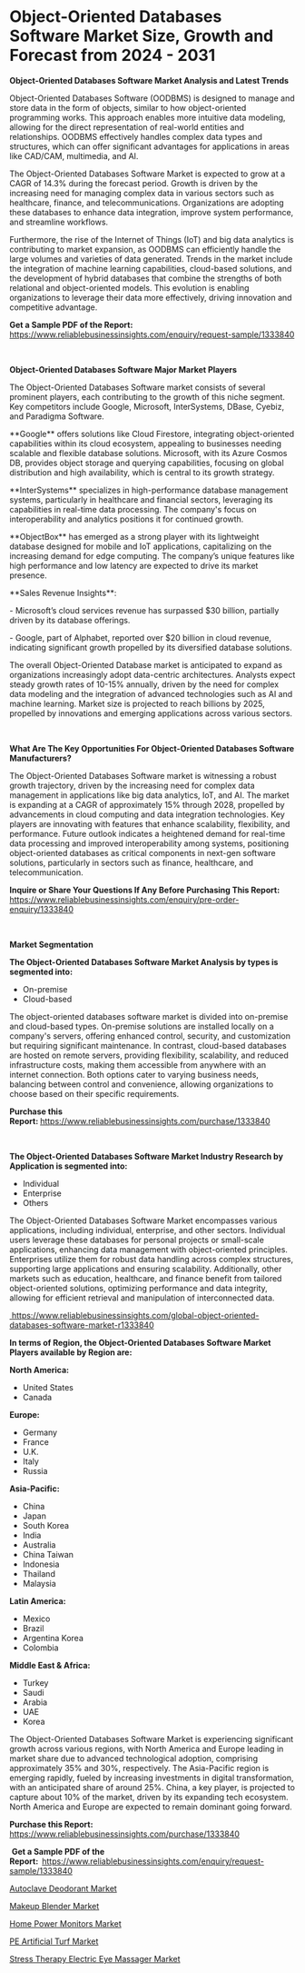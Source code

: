 <p><h1>Object-Oriented Databases Software Market Size, Growth and Forecast from 2024 - 2031</h1></p><p><strong>Object-Oriented Databases Software Market Analysis and Latest Trends</strong></p>
<p><p>Object-Oriented Databases Software (OODBMS) is designed to manage and store data in the form of objects, similar to how object-oriented programming works. This approach enables more intuitive data modeling, allowing for the direct representation of real-world entities and relationships. OODBMS effectively handles complex data types and structures, which can offer significant advantages for applications in areas like CAD/CAM, multimedia, and AI.</p><p>The Object-Oriented Databases Software Market is expected to grow at a CAGR of 14.3% during the forecast period. Growth is driven by the increasing need for managing complex data in various sectors such as healthcare, finance, and telecommunications. Organizations are adopting these databases to enhance data integration, improve system performance, and streamline workflows. </p><p>Furthermore, the rise of the Internet of Things (IoT) and big data analytics is contributing to market expansion, as OODBMS can efficiently handle the large volumes and varieties of data generated. Trends in the market include the integration of machine learning capabilities, cloud-based solutions, and the development of hybrid databases that combine the strengths of both relational and object-oriented models. This evolution is enabling organizations to leverage their data more effectively, driving innovation and competitive advantage.</p></p>
<p><strong>Get a Sample PDF of the Report:&nbsp;</strong> <a href="https://www.reliablebusinessinsights.com/enquiry/request-sample/1333840?utm_campaign=48&utm_medium=2&utm_source=Github&utm_content=ia&utm_term=12122024&utm_id=object-oriented-databases-software">https://www.reliablebusinessinsights.com/enquiry/request-sample/1333840</a></p>
<p>&nbsp;</p>
<p><strong>Object-Oriented Databases Software Major Market Players</strong></p>
<p><p>The Object-Oriented Databases Software market consists of several prominent players, each contributing to the growth of this niche segment. Key competitors include Google, Microsoft, InterSystems, DBase, Cyebiz, and Paradigma Software.</p><p>**Google** offers solutions like Cloud Firestore, integrating object-oriented capabilities within its cloud ecosystem, appealing to businesses needing scalable and flexible database solutions. Microsoft, with its Azure Cosmos DB, provides object storage and querying capabilities, focusing on global distribution and high availability, which is central to its growth strategy.</p><p>**InterSystems** specializes in high-performance database management systems, particularly in healthcare and financial sectors, leveraging its capabilities in real-time data processing. The company's focus on interoperability and analytics positions it for continued growth.</p><p>**ObjectBox** has emerged as a strong player with its lightweight database designed for mobile and IoT applications, capitalizing on the increasing demand for edge computing. The company’s unique features like high performance and low latency are expected to drive its market presence.</p><p>**Sales Revenue Insights**:</p><p>- Microsoft’s cloud services revenue has surpassed $30 billion, partially driven by its database offerings.</p><p>- Google, part of Alphabet, reported over $20 billion in cloud revenue, indicating significant growth propelled by its diversified database solutions.</p><p>The overall Object-Oriented Database market is anticipated to expand as organizations increasingly adopt data-centric architectures. Analysts expect steady growth rates of 10-15% annually, driven by the need for complex data modeling and the integration of advanced technologies such as AI and machine learning. Market size is projected to reach billions by 2025, propelled by innovations and emerging applications across various sectors.</p></p>
<p>&nbsp;</p>
<p><strong>What Are The Key Opportunities For Object-Oriented Databases Software Manufacturers?</strong></p>
<p><p>The Object-Oriented Databases Software market is witnessing a robust growth trajectory, driven by the increasing need for complex data management in applications like big data analytics, IoT, and AI. The market is expanding at a CAGR of approximately 15% through 2028, propelled by advancements in cloud computing and data integration technologies. Key players are innovating with features that enhance scalability, flexibility, and performance. Future outlook indicates a heightened demand for real-time data processing and improved interoperability among systems, positioning object-oriented databases as critical components in next-gen software solutions, particularly in sectors such as finance, healthcare, and telecommunication.</p></p>
<p><strong>Inquire or Share Your Questions If Any Before Purchasing This Report:</strong> <a href="https://www.reliablebusinessinsights.com/enquiry/pre-order-enquiry/1333840?utm_campaign=48&utm_medium=2&utm_source=Github&utm_content=ia&utm_term=12122024&utm_id=object-oriented-databases-software">https://www.reliablebusinessinsights.com/enquiry/pre-order-enquiry/1333840</a></p>
<p>&nbsp;</p>
<p><strong>Market Segmentation</strong></p>
<p><strong>The Object-Oriented Databases Software Market Analysis by types is segmented into:</strong></p>
<p><ul><li>On-premise</li><li>Cloud-based</li></ul></p>
<p><p>The object-oriented databases software market is divided into on-premise and cloud-based types. On-premise solutions are installed locally on a company's servers, offering enhanced control, security, and customization but requiring significant maintenance. In contrast, cloud-based databases are hosted on remote servers, providing flexibility, scalability, and reduced infrastructure costs, making them accessible from anywhere with an internet connection. Both options cater to varying business needs, balancing between control and convenience, allowing organizations to choose based on their specific requirements.</p></p>
<p><strong>Purchase this Report:&nbsp;</strong><a href="https://www.reliablebusinessinsights.com/purchase/1333840?utm_campaign=48&utm_medium=2&utm_source=Github&utm_content=ia&utm_term=12122024&utm_id=object-oriented-databases-software">https://www.reliablebusinessinsights.com/purchase/1333840</a></p>
<p>&nbsp;</p>
<p><strong>The Object-Oriented Databases Software Market Industry Research by Application is segmented into:</strong></p>
<p><ul><li>Individual</li><li>Enterprise</li><li>Others</li></ul></p>
<p><p>The Object-Oriented Databases Software Market encompasses various applications, including individual, enterprise, and other sectors. Individual users leverage these databases for personal projects or small-scale applications, enhancing data management with object-oriented principles. Enterprises utilize them for robust data handling across complex structures, supporting large applications and ensuring scalability. Additionally, other markets such as education, healthcare, and finance benefit from tailored object-oriented solutions, optimizing performance and data integrity, allowing for efficient retrieval and manipulation of interconnected data.</p></p>
<p><a href="https://www.reliablebusinessinsights.com/global-object-oriented-databases-software-market-r1333840?utm_campaign=48&utm_medium=2&utm_source=Github&utm_content=ia&utm_term=12122024&utm_id=object-oriented-databases-software">&nbsp;https://www.reliablebusinessinsights.com/global-object-oriented-databases-software-market-r1333840</a></p>
<p><strong>In terms of Region, the Object-Oriented Databases Software Market Players available by Region are:</strong></p>
<p>
    <p> <strong> North America: </strong>
        <ul>
            <li>United States</li>
            <li>Canada</li>
        </ul>
        </p> 
    <p> <strong> Europe: </strong>
        <ul>
            <li>Germany</li>
            <li>France</li>
            <li>U.K.</li>
            <li>Italy</li>
            <li>Russia</li>
        </ul>
        </p> 
    <p> <strong> Asia-Pacific: </strong>
        <ul>
            <li>China</li>
            <li>Japan</li>
            <li>South Korea</li>
            <li>India</li>
            <li>Australia</li>
            <li>China Taiwan</li>
            <li>Indonesia</li>
            <li>Thailand</li>
            <li>Malaysia</li>
        </ul>
        </p> 
    <p> <strong> Latin America: </strong>
        <ul>
            <li>Mexico</li>
            <li>Brazil</li>
            <li>Argentina Korea</li>
            <li>Colombia</li>
        </ul>
        </p> 
    <p> <strong> Middle East & Africa: </strong>
        <ul>
            <li>Turkey</li>
            <li>Saudi</li>
            <li>Arabia</li>
            <li>UAE</li>
            <li>Korea</li>
        </ul>
    </p>
    </p>
<p><p>The Object-Oriented Databases Software Market is experiencing significant growth across various regions, with North America and Europe leading in market share due to advanced technological adoption, comprising approximately 35% and 30%, respectively. The Asia-Pacific region is emerging rapidly, fueled by increasing investments in digital transformation, with an anticipated share of around 25%. China, a key player, is projected to capture about 10% of the market, driven by its expanding tech ecosystem. North America and Europe are expected to remain dominant going forward.</p></p>
<p><strong>Purchase this Report: </strong><a href="https://www.reliablebusinessinsights.com/purchase/1333840?utm_campaign=48&utm_medium=2&utm_source=Github&utm_content=ia&utm_term=12122024&utm_id=object-oriented-databases-software">https://www.reliablebusinessinsights.com/purchase/1333840</a></p>
<p>&nbsp;<strong>Get a Sample PDF of the Report:&nbsp;&nbsp;</strong><a href="https://www.reliablebusinessinsights.com/enquiry/request-sample/1333840?utm_campaign=48&utm_medium=2&utm_source=Github&utm_content=ia&utm_term=12122024&utm_id=object-oriented-databases-software">https://www.reliablebusinessinsights.com/enquiry/request-sample/1333840</a></p>
<p><strong></strong></p>
<p><p><a href="https://www.linkedin.com/pulse/insights-autoclave-deodorant-market-2024-2031-growth-segmentation-ri7qf?utm_campaign=48&utm_medium=2&utm_source=Github&utm_content=ia&utm_term=12122024&utm_id=object-oriented-databases-software">Autoclave Deodorant Market</a></p><p><a href="https://www.linkedin.com/pulse/p-factrackr-ho6he?utm_campaign=48&utm_medium=2&utm_source=Github&utm_content=ia&utm_term=12122024&utm_id=object-oriented-databases-software">Makeup Blender Market</a></p><p><a href="https://www.linkedin.com/pulse/sales-channel-penetration-market-opportunities-home-power-taqbf?utm_campaign=48&utm_medium=2&utm_source=Github&utm_content=ia&utm_term=12122024&utm_id=object-oriented-databases-software">Home Power Monitors Market</a></p><p><a href="https://www.linkedin.com/pulse/in-depth-report-pe-artificial-turf-market-types-applications-gsiec?utm_campaign=48&utm_medium=2&utm_source=Github&utm_content=ia&utm_term=12122024&utm_id=object-oriented-databases-software">PE Artificial Turf Market</a></p><p><a href="https://www.linkedin.com/pulse/global-growth-stress-therapy-electric-eye-massager-market-iyfzf?utm_campaign=48&utm_medium=2&utm_source=Github&utm_content=ia&utm_term=12122024&utm_id=object-oriented-databases-software">Stress Therapy Electric Eye Massager Market</a></p></p>